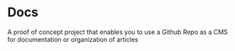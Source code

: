 # Docs

A proof of concept project that enables you to use a Github Repo as a CMS for documentation or organization of articles
